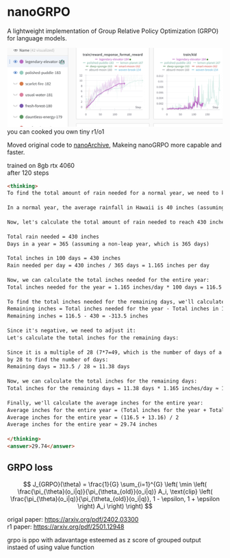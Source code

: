 # nanoGRPO

A lightweight implementation of Group Relative Policy Optimization (GRPO) for language models.

![](./assets//ss.png)
you can cooked you own tiny r1/o1

Moved original code to [nanoArchive](./nanoArchive/),
Makeing nanoGRPO more capable and faster.

trained on 8gb rtx 4060 <br>
after 120 steps
```html
<thinking>
To find the total amount of rain needed for a normal year, we need to know the average annual rainfall. 

In a normal year, the average rainfall in Hawaii is 40 inches (assuming average annual rainfall).

Now, let's calculate the total amount of rain needed to reach 430 inches in 100 days:

Total rain needed = 430 inches
Days in a year = 365 (assuming a non-leap year, which is 365 days)

Total inches in 100 days = 430 inches
Rain needed per day = 430 inches / 365 days = 1.165 inches per day

Now, we can calculate the total inches needed for the entire year:
Total inches needed for the year = 1.165 inches/day * 100 days = 116.5 inches

To find the total inches needed for the remaining days, we'll calculate the difference:
Remaining inches = Total inches needed for the year - Total inches in 100 days
Remaining inches = 116.5 - 430 = -313.5 inches

Since it's negative, we need to adjust it: 
Let's calculate the total inches for the remaining days:

Since it is a multiple of 28 (7*7=49, which is the number of days of a month in a year), we can divide the remaining inches 
by 28 to find the number of days:
Remaining days = 313.5 / 28 ≈ 11.38 days

Now, we can calculate the total inches for the remaining days:
Total inches for the remaining days = 11.38 days * 1.165 inches/day ≈ 13.16 inches

Finally, we'll calculate the average inches for the entire year:
Average inches for the entire year = (Total inches for the year + Total inches for the remaining days) / 2
Average inches for the entire year = (116.5 + 13.16) / 2
Average inches for the entire year ≈ 29.74 inches

</thinking>
<answer>29.74</answer>
```
## GRPO loss


$$
J_{GRPO}(\theta)  = \frac{1}{G} \sum_{i=1}^{G} \left( \min \left( \frac{\pi_{\theta}(o_i|q)}{\pi_{\theta_{old}}(o_i|q)} A_i, \text{clip} \left( \frac{\pi_{\theta}(o_i|q)}{\pi_{\theta_{old}}(o_i|q)}, 1 - \epsilon, 1 + \epsilon \right) A_i \right) \right)
$$




origal paper: https://arxiv.org/pdf/2402.03300 <br>
r1 paper: https://arxiv.org/pdf/2501.12948

grpo is ppo with adavantage esteemed as z score of grouped output instaed of using value function 
